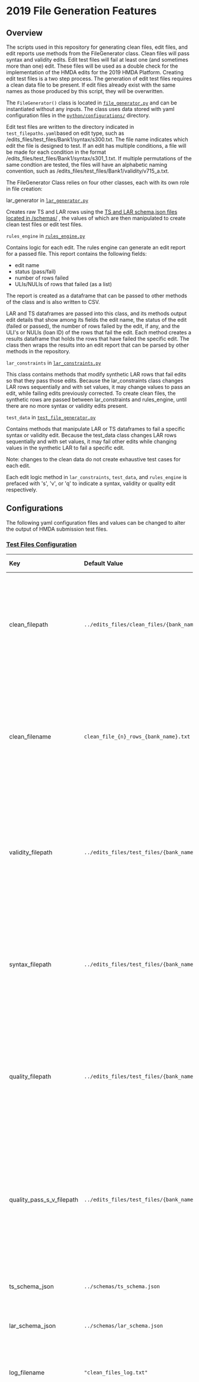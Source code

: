 # 2019 File Generation Features

## Overview
The scripts used in this repository for generating clean files, edit files, and edit reports use methods from the FileGenerator class. Clean files will pass syntax and validity edits. Edit test files will fail at least one (and sometimes more than one) edit. These files will be used as a double check for the implementation of the HMDA edits for the 2019 HMDA Platform. Creating edit test files is a two step process. The generation of edit test files requires a clean data file to be present. If edit files already exist with the same names as those produced by this script, they will be overwritten.

The `FileGenerator()` class is located in [`file_generator.py`](https://github.com/cfpb/hmda-test-files/blob/master/2019/python/file_generator.py) and can be instantiated without any inputs. The class uses data stored with yaml configuration files in the [`python/configurations/`](https://github.com/cfpb/hmda-test-files/tree/master/2019/python/configurations) directory. 

Edit test files are written to the directory indicated in `test_filepaths.yaml`based on edit type, such as /edits_files/test_files/Bank1/syntax/s300.txt. The file name indicates which edit the file is designed to test. If an edit has multiple conditions, a file will be made for each condition in the format /edits_files/test_files/Bank1/syntax/s301_1.txt. If multiple permutations of the same condtion are tested, the files will have an alphabetic naming convention, such as /edits_files/test_files/Bank1/validity/v715_a.txt.

The FileGenerator Class relies on four other classes, each with its own role in file creation:

lar_generator in [`lar_generator.py`](https://github.com/cfpb/hmda-test-files/blob/master/2019/python/lar_generator.py) 

Creates raw TS and LAR rows using the [TS and LAR schema.json files located in /schemas/](https://github.com/cfpb/hmda-test-files/blob/master/2019/schemas) , the values of which are then manipulated to create clean test files or edit test files.

`rules_engine` in [`rules_engine.py`](https://github.com/cfpb/hmda-test-files/blob/master/2019/python/rules_engine.py) 

Contains logic for each edit. The rules engine can generate an edit report for a passed file. This report contains the following fields:

* edit name
* status (pass/fail)
* number of rows failed
* ULIs/NULIs of rows that failed (as a list)
    
The report is created as a dataframe that can be passed to other methods of the class and is also written to CSV.

LAR and TS dataframes are passed into this class, and its methods output edit details that show among its fields the edit name, the status of the edit (failed or passed), the number of rows failed by the edit, if any, and the ULI's or NULIs (loan ID) of the rows that fail the edit. Each method creates a results dataframe that holds the rows that have failed the specific edit. The class then wraps the results into an edit report that can be parsed by other methods in the repository.  

`lar_constraints` in [`lar_constraints.py`](https://github.com/cfpb/hmda-test-files/blob/master/2019/python/rules_engine.py) 

This class contains methods that modify synthetic LAR rows that fail edits so that they pass those edits. Because the lar_constraints class changes LAR rows sequentially and with set values, it may change values to pass an edit, while failing edits previously corrected. To create clean files, the synthetic rows are passed between lar_constraints and rules_engine, until there are no more syntax or validity edits present. 

`test_data` in [`test_file_generator.py`](https://github.com/cfpb/hmda-test-files/blob/master/2019/python/test_file_generator.py) 

Contains methods that manipulate LAR or TS dataframes to fail a specific syntax or validity edit. Because the test_data class changes LAR rows sequentially and with set values, it may fail other edits while changing values in the synthetic LAR to fail a specific edit.

Note: changes to the clean data do not create exhaustive test cases for each edit. 

Each edit logic method in `lar_constraints`, `test_data`, and `rules_engine` is prefaced with 's', 'v', or 'q' to indicate a syntax, validity or quality edit respectively.

## Configurations 
The following yaml configuration files and values can be changed to alter the output of HMDA submission test files. 

### [Test Files Configuration](https://github.com/cfpb/hmda-test-files/blob/master/2019/python/configurations/test_filepaths.yaml)

| Key| Default Value|Data Type| Expanation |
|:-------------|:-------------|:--------|:--------|
|clean_filepath | `../edits_files/clean_files/{bank_name}/`|String| Filepath for generated clean files. Note: the filepath needs to contain `{bank_name}` for formatting the institution name to the path. |
| clean_filename|`clean_file_{n}_rows_{bank_name}.txt`|String|Filename for generated clean files. Note: the filepath needs to contain `{bank_name}` and `{n}` for formatting the institution name and number of rows to the filename. |
| validity_filepath | `../edits_files/test_files/{bank_name}/validity/`|String|Filepath for generated validity edit test files. Note: the filepath needs to contain `{bank_name}` for formatting the institution name to the path.|
|syntax_filepath |`../edits_files/test_files/{bank_name}/syntax/`|String|Filepath for generated syntax edit test files. Note: the filepath needs to contain `{bank_name}` for formatting the institution name to the path. 
|quality_filepath | `../edits_files/test_files/{bank_name}/quality/`|String|Filepath for generated quality edit test files. Note: the filepath needs to contain `{bank_name}` for formatting the institution name to the path. 
| quality_pass_s_v_filepath|`../edits_files/test_files/{bank_name}/quality_pass_s_v/`|String| Filepath for generated quality edit test files that also pass syntax and validity edits. Note: the filepath needs to contain `{bank_name}` for formatting the institution name to the path |
ts_schema_json | `../schemas/ts_schema.json`|String|Filename for the Transmital Sheet schema. 
lar_schema_json| `../schemas/lar_schema.json`|String|Filename for the Loan Application Register schema. |
log_filename | `"clean_files_log.txt"` |String|Filename for the log file detailing iterations in the file creation process.|
log_mode|`'w'`|String|The mode for logging files. Currently, the log mode is set to writer over the previous file (`'a'`). This configuration can be changed to append log entries to the same file (`'a'`).


### [Geographic Data Configuration](https://github.com/cfpb/hmda-test-files/blob/master/2019/python/configurations/geographic_data.yaml)

|Key|Default Value|Data Type|Expanation|
|:-------------|:-------------|:--------|:--------|
|crosswalk_data_file |`../dependencies/census_2018_MSAMD_name.txt`|String|Filepath and name for geographic cross walk data located in the [dependencies folder](https://github.com/cfpb/hmda-test-files/blob/master/2019/dependencies/). The crosswalk data file contains relationships between variables such as state, county, census tract, MSA, and population that are used to generate clean files and edit files. |
| zip_code_file|`../dependencies/zip_codes.json`|String|Filepath and name for a JSON file containing zip codes.|
| validity_filepath |`../edits_files/test_files/{bank_name}/validity/`|String|Filepath for generated validity edit test files. Note: the filepath needs to contain `{bank_name}` for formatting the institution name to the path.|
|file_columns |`['CollectionYear', 'MSA/MD', 'stateCode', 'county', 'tracts', 'FFIECMedianFamilyIncome', 'Population','MinorityPopulation%', 'NumberOfOwnerOccupiedUnits', 'NumberOf1To4FamilyUnits', 'TractMFI', 'TractToMSAIncome%', 'MedianAge', 'smallCounty', 'MSA/MD Name']`|Array| A list of columns for the crosswalk data. Note: while column names may be changed, users cannot change the following column names without changing the FileGenerator class: 'stateCode', 'county','tracts', and 'smallCounty.'|
state_codes|`{'AL':'01', 'AK':'02', 'AZ':'04', 'AR':'05', 'CA':'06', 'CO':'08','CT':'09', 'DE':'10', 'DC':'11', 'FL':'12', 'GA':'13', 'HI':'15', 'ID':'16', 'IL':'17','IN':'18', 'IA':'19', 'KS':'20', 'KY':'21', 'LA':'22', 'ME':'23', 'MD':'24', 'MA':'25', 'MI':'26', 'MN':'27', 'MS':'28', 'MO':'29', 'MT':'30', 'NE':'31', 'NV':'32', 'NH':'33', 'NJ':'34', 'NM':'35', 'NY':'36', 'NC':'37', 'ND':'38', 'OH':'39', 'OK':'40', 'OR':'41', 'PA':'42', 'RI':'44', 'SC':'45', 'SD':'46', 'TN':'47', 'TX':'48', 'UT':'49', 'VT':'50', 'VA':'51', 'WA':'53', 'WV':'54', 'WI':'55', 'WY':'56', 'AS':'60', 'PR':'72', 'VI':'78'}`|Object|A dictionary of two-letter state codes to FIPS state codes.
state_FIPS_to_abbreviation|`{'01':'AL', '02':'AK', '04':'AZ', '05':'AR', '06':'CA', '08':'CO', '09':'CT', '10':'DE', '11':'DC', '12':'FL', '13':'GA', '15':'HI', '16':'ID', '17':'IL', '18':'IN', '19':'IA', '20':'KS', '21':'KY', '22':'LA', '23':'ME', '24':'MD', '25':'MA', '26':'MI', '27':'MN', '28':'MS', '29':'MO', '30':'MT', '31':'NE', '32':'NV', '33':'NH', '34':'NJ', '35':'NM', '36':'NY', '37':'NC', '38':'ND', '39':'OH', '40':'OK', '41':'OR', '42':'PA', '44':'RI', '45':'SC', '46':'SD', '47':'TN', '48':'TX', '49':'UT', '50':'VT', '51':'VA', '53':'WA', '54':'WV', '55':'WI', '56':'WY', '60':'AS', '72':'PR', '78':'VI'}`|Object|A dictionary of FIPS state codes to two-letter state codes. 

# [Clean File Configuration](https://github.com/cfpb/hmda-test-files/blob/master/2019/python/configurations/clean_file_config.yaml) 

Holds values for the test institution, file length, and file name for generating a TS Sheet and LAR rows for a clean HMDA submission file. Other variables, such as data ranges can also be set in this file. For each key, the configuration has a description, data type, and value. The default configuration is listed below. 

|Key|Description|Type|Default Value
|:-------------|:-------------|:--------|:--------
clean_file|The file used to create error files|File|`clean_file_100_rows_Bank1.txt`
file_length|The number of lines in the clean data file|Integer|`100`
name|The name of the institution filing data|File|`Bank1`
lei|The Legal Entity Identifier of the institution|String|`BANK1LEIFORTEST12345`
tax_id|The federal tax ID of the filing institution|String|`02-1234567`
calendar_year|The year of activity|String|`2019`
calendar_quarter|The calendar quarter to which the filing relates|Integer|`4`
contact_name|The name of the contact person for the institution|String|`Mr. Smug Pockets`
contact_tel|The telephone number of the contact person|String|`555-555-5555`
contact_email|The email of the contact person|String|`pockets@ficus.com`    
street_addy|Property street address|String|`1234 Hocus Potato Way`
city|Office city|String|`Tatertown`
state|Office state|String|`UT`
zip_code|Office ZIP code|String|`84096`
agency_code|The agency code of the filing institution|Integer|`9`
max_age||Integer|`110`
max_amount|Maximum loan amount in dollars|Integer|`467000`
max_income|Maximum applicant income in thousands|Integer|`300`
max_rs|Maximum rate spread|Integer|`100`
max_credit_score|Maximum credit score|Integer|`840`
min_credit_score|Minimum credit score|Integer|`650`
loan_costs|Maximum loan costs|Integer|`10000`
points_and_fees|Maximum points and fees|Integer|`10000`
orig_charges|Maximum origination charges|Integer|`10000`
discount_points|Maximum discount points cost|Integer|`10000`
lender_credits|Maximum lender credits|Integer|`10000`
interest_rate|Maximum interest rate|Integer|`25`
penalty_max|Maximum prepayment penalty term|Integer|`36`
dti|Maximum debt to income ratio|Integer|`100`
cltv|Combinted loan to value ratio|Integer|`120`
loan_term|Maximum loan term|Integer|`360`
intro_rate|Maximum introductory rate period|Integer|`36`
max_units|Maximum total units|Integer|`30`
prop_val_max|Maximum property value in dollars|Integer|`1000000`
prop_val_min|Minimum property value in dollars|Integer|`100000`

### Validating Quality Edit Files and Creating Edit Reports
The `test_data` logic for creating quality edit test files may cause rows to fail not only quality edits, but also syntax or validity edits in the creation process. The validate_quality_edit_file() method creates quality edit test files that do not have validity or syntax errors. This method uses the quality file path in `test_filepaths.yaml` to find a clean file for a specified quality edit. This clean file is used to source rows that pass validity and syntax edits that fail quality. This row is used as a base to construct a file of the length specified in the [Clean File Configuration](https://github.com/cfpb/hmda-test-files/blob/master/2019/python/configurations/clean_file_config.yaml). File outputs from this process are saved in the directory specified in [Test Files Configuration](https://github.com/cfpb/hmda-test-files/blob/master/2019/python/configurations/test_filepaths.yaml).

FileGenerator contains a method, `edit_report` that produces a report stored as a csv in the local path specified in [test_filepaths.yaml](https://github.com/cfpb/hmda-test-files/blob/master/2019/python/configurations/test_filepaths.yaml) 

## Additional Utilities
the repository contains utility functions that allow for further file customization. The functions are located in [`python/utils.py`](https://github.com/cfpb/hmda-test-files/blob/master/2019/python/utils.py). 

Function|Inputs|Description|
|:-------------|:-------------|:-------------|
`write_file`|`(path, ts_input, lar_input, name="test_file.txt")`| Writes TS and LAR dataframes to a HMDA submission test file (a single TS row and one to N LAR rows) with a specified file path and directory. 
`read_data_frames`|`(ts_df, lar_df)`| Reads in a HMDA submission test file and outputs both TS and LAR dataframes. 
`unique_uli`|`(new_lar_df, lei)`|Replaces existing ULIs in a LAR dataframe with a unique set of ULIs. 
`new_lar_rows`|`(row_count, lar_df, ts_df)`|Creates test files with customizable record count and data variables for testing load and edge cases. 
`row_by_row_modification`|`(lar_df, yaml_filepath='configurations/row_by_row_modification.yaml')`|Changes a LAR dataframe given changes specified in a yaml file. It allows users to test for minor changes in LAR data.
`change_bank`|`(ts_data, lar_data, new_bank_name, new_lei, new_tax_id)`|Changes TS and LAR dataframes to a new test institution with a new Institution Name, LEI, and Tax ID. 
`check_digit_gen`|`(valid=True, ULI)`|Generates and appends a check digit to a ULI.  